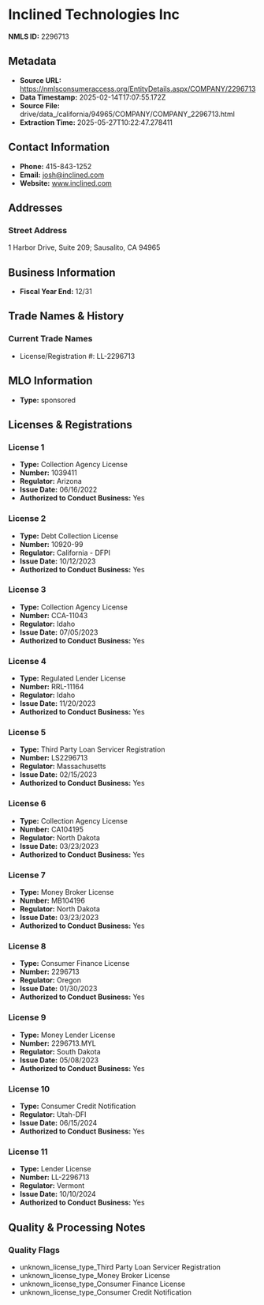 # Inclined Technologies Inc

**NMLS ID:** 2296713

## Metadata
- **Source URL:** https://nmlsconsumeraccess.org/EntityDetails.aspx/COMPANY/2296713
- **Data Timestamp:** 2025-02-14T17:07:55.172Z
- **Source File:** drive/data_/california/94965/COMPANY/COMPANY_2296713.html
- **Extraction Time:** 2025-05-27T10:22:47.278411

## Contact Information
- **Phone:** 415-843-1252
- **Email:** josh@inclined.com
- **Website:** www.inclined.com

## Addresses
### Street Address
1 Harbor Drive, Suite 209; Sausalito, CA 94965

## Business Information
- **Fiscal Year End:** 12/31

## Trade Names & History
### Current Trade Names
- License/Registration #: LL-2296713

## MLO Information
- **Type:** sponsored

## Licenses & Registrations

### License 1
- **Type:** Collection Agency License
- **Number:** 1039411
- **Regulator:** Arizona
- **Issue Date:** 06/16/2022
- **Authorized to Conduct Business:** Yes

### License 2
- **Type:** Debt Collection License
- **Number:** 10920-99
- **Regulator:** California - DFPI
- **Issue Date:** 10/12/2023
- **Authorized to Conduct Business:** Yes

### License 3
- **Type:** Collection Agency License
- **Number:** CCA-11043
- **Regulator:** Idaho
- **Issue Date:** 07/05/2023
- **Authorized to Conduct Business:** Yes

### License 4
- **Type:** Regulated Lender License
- **Number:** RRL-11164
- **Regulator:** Idaho
- **Issue Date:** 11/20/2023
- **Authorized to Conduct Business:** Yes

### License 5
- **Type:** Third Party Loan Servicer Registration
- **Number:** LS2296713
- **Regulator:** Massachusetts
- **Issue Date:** 02/15/2023
- **Authorized to Conduct Business:** Yes

### License 6
- **Type:** Collection Agency License
- **Number:** CA104195
- **Regulator:** North Dakota
- **Issue Date:** 03/23/2023
- **Authorized to Conduct Business:** Yes

### License 7
- **Type:** Money Broker License
- **Number:** MB104196
- **Regulator:** North Dakota
- **Issue Date:** 03/23/2023
- **Authorized to Conduct Business:** Yes

### License 8
- **Type:** Consumer Finance License
- **Number:** 2296713
- **Regulator:** Oregon
- **Issue Date:** 01/30/2023
- **Authorized to Conduct Business:** Yes

### License 9
- **Type:** Money Lender License
- **Number:** 2296713.MYL
- **Regulator:** South Dakota
- **Issue Date:** 05/08/2023
- **Authorized to Conduct Business:** Yes

### License 10
- **Type:** Consumer Credit Notification
- **Regulator:** Utah-DFI
- **Issue Date:** 06/15/2024
- **Authorized to Conduct Business:** Yes

### License 11
- **Type:** Lender License
- **Number:** LL-2296713
- **Regulator:** Vermont
- **Issue Date:** 10/10/2024
- **Authorized to Conduct Business:** Yes

## Quality & Processing Notes
### Quality Flags
- unknown_license_type_Third Party Loan Servicer Registration
- unknown_license_type_Money Broker License
- unknown_license_type_Consumer Finance License
- unknown_license_type_Consumer Credit Notification
